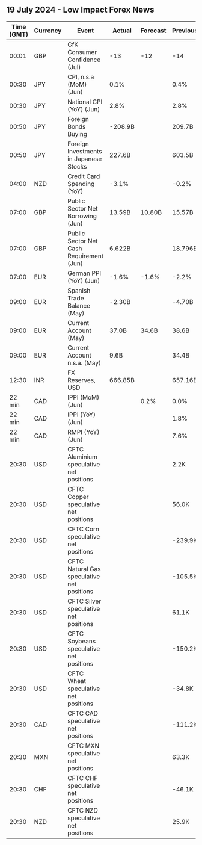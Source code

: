 ## 19 July 2024 - Low Impact Forex News

| Time (GMT) | Currency | Event | Actual | Forecast | Previous |
|------|----------|-------|--------|----------|----------|
| 00:01 | GBP | GfK Consumer Confidence (Jul) | -13 | -12 | -14 |
| 00:30 | JPY | CPI, n.s.a (MoM) (Jun) | 0.1% |  | 0.4% |
| 00:30 | JPY | National CPI (YoY) (Jun) | 2.8% |  | 2.8% |
| 00:50 | JPY | Foreign Bonds Buying | -208.9B |  | 209.7B |
| 00:50 | JPY | Foreign Investments in Japanese Stocks | 227.6B |  | 603.5B |
| 04:00 | NZD | Credit Card Spending (YoY) | -3.1% |  | -0.2% |
| 07:00 | GBP | Public Sector Net Borrowing (Jun) | 13.59B | 10.80B | 15.57B |
| 07:00 | GBP | Public Sector Net Cash Requirement (Jun) | 6.622B |  | 18.796B |
| 07:00 | EUR | German PPI (YoY) (Jun) | -1.6% | -1.6% | -2.2% |
| 09:00 | EUR | Spanish Trade Balance (May) | -2.30B |  | -4.70B |
| 09:00 | EUR | Current Account (May) | 37.0B | 34.6B | 38.6B |
| 09:00 | EUR | Current Account n.s.a. (May) | 9.6B |  | 34.4B |
| 12:30 | INR | FX Reserves, USD | 666.85B |  | 657.16B |
| 22 min | CAD | IPPI (MoM) (Jun) |  | 0.2% | 0.0% |
| 22 min | CAD | IPPI (YoY) (Jun) |  |  | 1.8% |
| 22 min | CAD | RMPI (YoY) (Jun) |  |  | 7.6% |
| 20:30 | USD | CFTC Aluminium speculative net positions |  |  | 2.2K |
| 20:30 | USD | CFTC Copper speculative net positions |  |  | 56.0K |
| 20:30 | USD | CFTC Corn speculative net positions |  |  | -239.9K |
| 20:30 | USD | CFTC Natural Gas speculative net positions |  |  | -105.5K |
| 20:30 | USD | CFTC Silver speculative net positions |  |  | 61.1K |
| 20:30 | USD | CFTC Soybeans speculative net positions |  |  | -150.2K |
| 20:30 | USD | CFTC Wheat speculative net positions |  |  | -34.8K |
| 20:30 | CAD | CFTC CAD speculative net positions |  |  | -111.2K |
| 20:30 | MXN | CFTC MXN speculative net positions |  |  | 63.3K |
| 20:30 | CHF | CFTC CHF speculative net positions |  |  | -46.1K |
| 20:30 | NZD | CFTC NZD speculative net positions |  |  | 25.9K |
